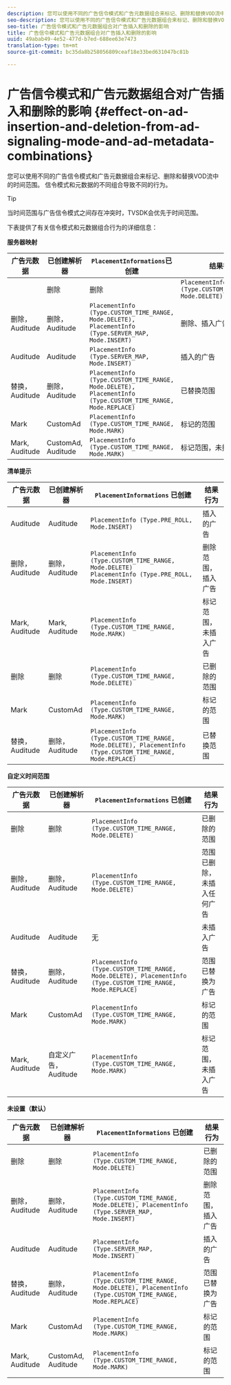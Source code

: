 ```yaml
---
description: 您可以使用不同的广告信令模式和广告元数据组合来标记、删除和替换VOD流中的时间范围。 信令模式和元数据的不同组合导致不同的行为。
seo-description: 您可以使用不同的广告信令模式和广告元数据组合来标记、删除和替换VOD流中的时间范围。 信令模式和元数据的不同组合导致不同的行为。
seo-title: 广告信令模式和广告元数据组合对广告插入和删除的影响
title: 广告信令模式和广告元数据组合对广告插入和删除的影响
uuid: 49abab49-4e52-477d-b7ed-688ee63e7473
translation-type: tm+mt
source-git-commit: bc35da8b258056809ceaf18e33bed631047bc81b

---
```



# 广告信令模式和广告元数据组合对广告插入和删除的影响 {#effect-on-ad-insertion-and-deletion-from-ad-signaling-mode-and-ad-metadata-combinations}

您可以使用不同的广告信令模式和广告元数据组合来标记、删除和替换VOD流中的时间范围。 信令模式和元数据的不同组合导致不同的行为。

>[!TIP]
>
>当时间范围与广告信令模式之间存在冲突时，TVSDK会优先于时间范围。

下表提供了有关信令模式和元数据组合行为的详细信息：

**服务器映射**

| **广告元数据** | **已创建解析器** | **`PlacementInformations`已创建&#x200B;** | **结果行为** |
|--- |--- |--- |--- |
|  | 删除 | 删除 | `PlacementInfo (Type.CUSTOM_TIME_RANGE, Mode.DELETE)` | 已删除的范围 |
| 删除，Auditude | 删除，Auditude | `PlacementInfo (Type.CUSTOM_TIME_RANGE, Mode.DELETE),` <br>`PlacementInfo (Type.SERVER_MAP, Mode.INSERT)` | 删除、插入广告的范围 |
| Auditude | Auditude | `PlacementInfo (Type.SERVER_MAP, Mode.INSERT)` | 插入的广告 |
| 替换， Auditude | 删除，Auditude | `PlacementInfo (Type.CUSTOM_TIME_RANGE, Mode.DELETE), PlacementInfo (Type.CUSTOM_TIME_RANGE, Mode.REPLACE)` | 已替换范围 |
| Mark | CustomAd | `PlacementInfo (Type.CUSTOM_TIME_RANGE, Mode.MARK)` | 标记的范围 |
| Mark, Auditude | CustomAd, Auditude | `PlacementInfo (Type.CUSTOM_TIME_RANGE, Mode.MARK)` | 标记范围，未插入广告 |

**清单提示**

| 广告元数据 | 已创建解析器 | `PlacementInformations` 已创建 | 结果行为 |
|--- |--- |--- |--- |
| Auditude | Auditude | `PlacementInfo (Type.PRE_ROLL, Mode.INSERT)` | 插入的广告 |
| 删除，Auditude | 删除，Auditude | `PlacementInfo (Type.CUSTOM_TIME_RANGE, Mode.DELETE)`<br>`PlacementInfo (Type.PRE_ROLL, Mode.INSERT)` | 删除范围，插入广告 |
| Mark, Auditude | Mark, Auditude | `PlacementInfo (Type.CUSTOM_TIME_RANGE, Mode.MARK)` | 标记范围，未插入广告 |
| 删除 | 删除 | `PlacementInfo (Type.CUSTOM_TIME_RANGE, Mode.DELETE)` | 已删除的范围 |
| Mark | CustomAd | `PlacementInfo (Type.CUSTOM_TIME_RANGE, Mode.MARK)` | 标记的范围 |
| 替换， Auditude | 删除，Auditude | `PlacementInfo (Type.CUSTOM_TIME_RANGE, Mode.DELETE), PlacementInfo (Type.CUSTOM_TIME_RANGE, Mode.REPLACE)` | 已替换范围 |

**自定义时间范围**

| 广告元数据 | 已创建解析器 | `PlacementInformations` 已创建 | 结果行为 |
|--- |--- |--- |--- |
| 删除 | 删除 | `PlacementInfo (Type.CUSTOM_TIME_RANGE, Mode.DELETE)` | 已删除的范围 |
| 删除，Auditude | 删除，Auditude | `PlacementInfo (Type.CUSTOM_TIME_RANGE, Mode.DELETE)` | 范围已删除，未插入任何广告 |
| Auditude | Auditude | 无 | 未插入广告 |
| 替换， Auditude | 删除，Auditude | `PlacementInfo (Type.CUSTOM_TIME_RANGE, Mode.DELETE), PlacementInfo (Type.CUSTOM_TIME_RANGE, Mode.REPLACE)` | 范围已替换为广告 |
| Mark | CustomAd | `PlacementInfo (Type.CUSTOM_TIME_RANGE, Mode.MARK)` | 标记的范围 |
| Mark, Auditude | 自定义广告， Auditude | `PlacementInfo (Type.CUSTOM_TIME_RANGE, Mode.MARK)` | 标记范围，未插入广告 |

**未设置（默认）**

| 广告元数据 | 已创建解析器 | `PlacementInformations` 已创建 | 结果行为 |
|--- |--- |--- |--- |
| 删除 | 删除 | `PlacementInfo (Type.CUSTOM_TIME_RANGE, Mode.DELETE)` | 已删除的范围 |
| 删除，Auditude | 删除，Auditude | `PlacementInfo (Type.CUSTOM_TIME_RANGE, Mode.DELETE), PlacementInfo (Type.SERVER_MAP, Mode.INSERT)` | 删除范围，插入广告 |
| Auditude | Auditude | `PlacementInfo (Type.SERVER_MAP, Mode.INSERT)` | 插入的广告 |
| 替换， Auditude | 删除，Auditude | `PlacementInfo (Type.CUSTOM_TIME_RANGE, Mode.DELETE), PlacementInfo (Type.CUSTOM_TIME_RANGE, Mode.REPLACE)` | 范围已替换为广告 |
| Mark | CustomAd | `PlacementInfo (Type.CUSTOM_TIME_RANGE, Mode.MARK)` | 标记的范围 |
| Mark, Auditude | CustomAd, Auditude | `PlacementInfo (Type.CUSTOM_TIME_RANGE, Mode.MARK)` | 标记的范围 |